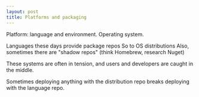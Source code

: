 ```yaml
---
layout: post
title: Platforms and packaging
---
```


Platform:
language and environment.
Operating system.

Languages these days provide package repos
So to OS distributions
Also, sometimes there are "shadow repos"
(think Homebrew,
research Nuget)

These systems are often in tension,
and users and developers are caught in the middle.

Sometimes deploying anything with
the distribution repo
breaks deploying with
the language repo.
